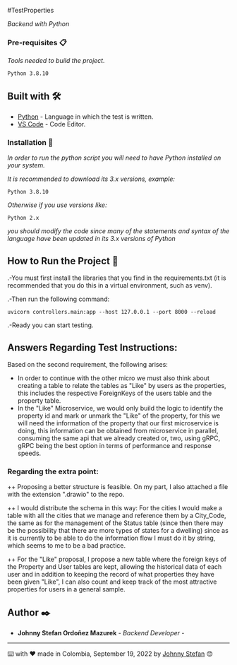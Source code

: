 #TestProperties

_Backend with Python_

### Pre-requisites 📋

_Tools needed to build the project._

```
Python 3.8.10
```

## Built with 🛠️

* [Python](https://www.python.org/downloads/) - Language in which the test is written.
* [VS Code](https://code.visualstudio.com/) - Code Editor.

### Installation 🔧

_In order to run the python script you will need to have Python installed on your system._

_It is recommended to download its 3.x versions, example:_

```
Python 3.8.10
```

_Otherwise if you use versions like:_

```
Python 2.x
```

_you should modify the code since many of the statements and syntax of the language have been updated in its 3.x versions of Python_
## How to Run the Project 📌

.-You must first install the libraries that you find in the requirements.txt (it is recommended that you do this in a virtual environment, such as venv).

.-Then run the following command:
```
uvicorn controllers.main:app --host 127.0.0.1 --port 8000 --reload
```

.-Ready you can start testing.

## Answers Regarding Test Instructions:

Based on the second requirement, the following arises:

+ In order to continue with the other micro we must also think about creating a table to relate the tables as "Like" by users as the properties, this includes the respective ForeignKeys of the users table and the property table.
+ In the "Like" Microservice, we would only build the logic to identify the property id and mark or unmark the "Like" of the property, for this we will need the information of the property that our first microservice is doing, this information can be obtained from microservice in parallel, consuming the same api that we already created or, two, using gRPC, gRPC being the best option in terms of performance and response speeds.
### Regarding the extra point:
++ Proposing a better structure is feasible. On my part, I also attached a file with the extension ".drawio" to the repo.

++ I would distribute the schema in this way: For the cities I would make a table with all the cities that we manage and reference them by a City_Code, the same as for the management of the Status table (since then there may be the possibility that there are more types of states for a dwelling) since as it is currently to be able to do the information flow I must do it by string, which seems to me to be a bad practice.

++ For the "Like" proposal, I propose a new table where the foreign keys of the Property and User tables are kept, allowing the historical data of each user and in addition to keeping the record of what properties they have been given "Like", I can also count and keep track of the most attractive properties for users in a general sample.


## Author ✒️

* **Johnny Stefan Ordoñez Mazurek** - *Backend Developer* -

---
⌨️ with ❤️ made in Colombia, September 19, 2022 by [Johnny Stefan](https://github.com/johnnystefan) 😊
